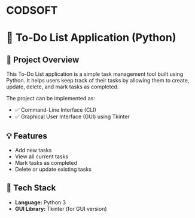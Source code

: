 # CODSOFT

# 📝 To-Do List Application (Python)

## 📌 Project Overview

This To-Do List application is a simple task management tool built using Python. It helps users keep track of their tasks by allowing them to create, update, delete, and mark tasks as completed.

The project can be implemented as:
- ✅ Command-Line Interface (CLI)
- ✅ Graphical User Interface (GUI) using Tkinter

## 💡 Features

- Add new tasks
- View all current tasks
- Mark tasks as completed
- Delete or update existing tasks

## 🧰 Tech Stack

- **Language:** Python 3
- **GUI Library:** Tkinter (for GUI version)
